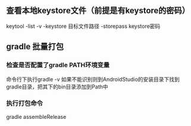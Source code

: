 ## 查看本地keystore文件（前提是有keystore的密码）

keytool -list -v -keystore 目标文件路径 -storepass keystore密码  


## gradle 批量打包 

### 检查是否配置了gradle PATH环境变量 

命令行下执行gradle -v 
如果不能识别则到AndroidStudio的安装目录下找到gradle目录，把其下的bin目录添加到Path中 

### 执行打包命令 

gradle assembleRelease 

